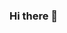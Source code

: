 ### Hi there 👋

<!--
**itzanuragsinghania/itzanuragsinghania** is a ✨ _special_ ✨ repository because its `README.md` (this file) appears on your GitHub profile.
<img src="https://media.giphy.com/media/p4NLw3I4U0idi/giphy.gif" width="300"> <img src= "https://media.giphy.com/media/26tn33aiTi1jkl6H6/giphy.gif" width = "300">

### Hi there 👋
I'm Anurag Singhania Machine Learning || Data Science || Deep Learning || Android Developer(UI),|| Full Stack Web Developer || and always willing to learn and work across new technologies and domains. <br/> <br/>
[![youtube badge](https://img.shields.io/badge/youtube-HimanshuTripathi-%23FF0000?style=flat&logo=youtube)](https://www.youtube.com/c/himanshutripathi)
[![twitter badge](https://img.shields.io/badge/twitter-@iam_himanshu0-%231FA1F1?style=flat&logo=twitter&logoColor=white)](https://twitter.com/iam_himanshu0)
[![dev.to badge](https://img.shields.io/badge/linkedin-iamhimanshu0-%230177B5?style=flat&logo=linkedin)](https://www.linkedin.com/in/iamhimanshu0)
[![glitch badge](https://img.shields.io/badge/facebook-iamhimanshu0-%23FF0000?style=flat&logo=facebook)](https://www.facebook.com/iamhimanshu0)
[![twitter badge](https://img.shields.io/badge/instagram-@iamhimanshu0-%23E4415F?style=flat&logo=instagram&logoColor=white)](https://www.instagram.com/iamhimanshu0)
![](https://komarev.com/ghpvc/?username=iamhimanshu0&color=brightgreen&style=flat)

- ⚡️ Technologies I work with: PYTHON, DATA SCIENCE, DEEP LEAERNING, MACHINE LEARNING, C++, NLP, SPACY, JAVASCRIPT, DJANGO, FLASK, FLUTTER, ANDROID STUDIO, TENSORFLOW, SKLEARN, PANDAS, ETC..
- 👨‍💻 All of my projects are available 👉  [here](https://github.com/iamhimanshu0?tab=repositories)
- 🙌 Check out My YouTube videos 👉 [here](https://www.youtube.com/c/himanshutripathi)
- 👯 Looking for an internship or opportunity.

### My GitHub Status 
![Top Langs](https://github-readme-stats.vercel.app/api/top-langs/?username=iamhimanshu0) ![Github stats](https://github-readme-stats.vercel.app/api?username=iamhimanshu0&show_icons=true)

### 💖 ### Support my projects <br>
I open-source almost everything I can, and I try to reply to everyone needing help using these projects. Obviously, this takes time. You can use this service for free.

However, if you are using my project and happy with it or just want to encourage me to continue creating stuff, there are few ways you can do it :-

Giving proper credit when you use any of my Repo, linking back to it :D
Starring and sharing the project 🚀

Thanks! ❤️



<!--
**Destrog/Destrog** is a ✨ _special_ ✨ repository because its `README.md` (this file) appears on your GitHub profile.

Here are some ideas to get you started:

- 🔭 I’m currently working on ...  NLP Web App
- 🌱 I’m currently learning ... Deep Learning 
- 👯 I’m looking to collaborate on ... Kaggle
- 🤔 I’m looking for help with ... App Development
- 💬 Ask me about ... Roadmaps for ML
- 📫 How to reach me: ... anuragsinghania235@gmail.com
- 😄 Pronouns: ... He/Him
- ⚡ Fun fact: ... I am an Otaku
-->
